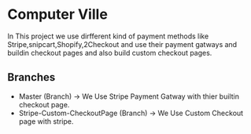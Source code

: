 # Computer Ville

In This project we use dirfferent kind of payment methods like Stripe,snipcart,Shopify,2Checkout and use their payment gatways and buildin checkout pages and also build custom checkout pages.

## Branches

- Master (Branch) -> We Use Stripe Payment Gatway with thier builtin checkout page.
- Stripe-Custom-CheckoutPage (Branch) -> We Use Custom Checkout page with stripe.


